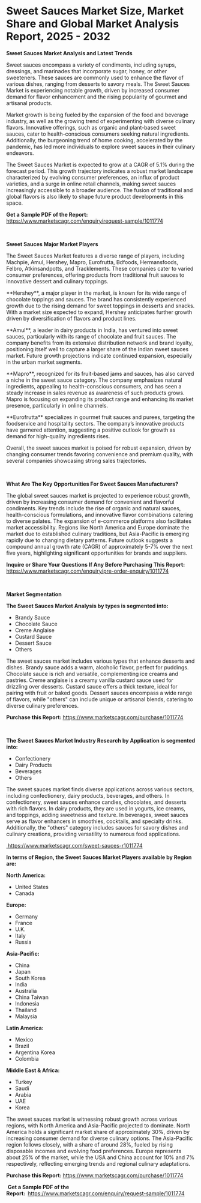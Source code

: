 <p><h1>Sweet Sauces Market Size, Market Share and Global Market Analysis Report, 2025 - 2032</h1></p><p><strong>Sweet Sauces Market Analysis and Latest Trends</strong></p>
<p><p>Sweet sauces encompass a variety of condiments, including syrups, dressings, and marinades that incorporate sugar, honey, or other sweeteners. These sauces are commonly used to enhance the flavor of various dishes, ranging from desserts to savory meals. The Sweet Sauces Market is experiencing notable growth, driven by increased consumer demand for flavor enhancement and the rising popularity of gourmet and artisanal products.</p><p>Market growth is being fueled by the expansion of the food and beverage industry, as well as the growing trend of experimenting with diverse culinary flavors. Innovative offerings, such as organic and plant-based sweet sauces, cater to health-conscious consumers seeking natural ingredients. Additionally, the burgeoning trend of home cooking, accelerated by the pandemic, has led more individuals to explore sweet sauces in their culinary endeavors.</p><p>The Sweet Sauces Market is expected to grow at a CAGR of 5.1% during the forecast period. This growth trajectory indicates a robust market landscape characterized by evolving consumer preferences, an influx of product varieties, and a surge in online retail channels, making sweet sauces increasingly accessible to a broader audience. The fusion of traditional and global flavors is also likely to shape future product developments in this space.</p></p>
<p><strong>Get a Sample PDF of the Report:&nbsp;</strong> <a href="https://www.marketscagr.com/enquiry/request-sample/1011774?utm_campaign=2648&utm_medium=2&utm_source=Github&utm_content=ia&utm_term=18042025&utm_id=sweet-sauces">https://www.marketscagr.com/enquiry/request-sample/1011774</a></p>
<p>&nbsp;</p>
<p><strong>Sweet Sauces Major Market Players</strong></p>
<p><p>The Sweet Sauces Market features a diverse range of players, including Machpie, Amul, Hershey, Mapro, Eurofrutta, Bdfoods, Hermansfoods, Felbro, Atkinsandpotts, and Tracklements. These companies cater to varied consumer preferences, offering products from traditional fruit sauces to innovative dessert and culinary toppings.</p><p>**Hershey**, a major player in the market, is known for its wide range of chocolate toppings and sauces. The brand has consistently experienced growth due to the rising demand for sweet toppings in desserts and snacks. With a market size expected to expand, Hershey anticipates further growth driven by diversification of flavors and product lines.</p><p>**Amul**, a leader in dairy products in India, has ventured into sweet sauces, particularly with its range of chocolate and fruit sauces. The company benefits from its extensive distribution network and brand loyalty, positioning itself well to capture a larger share of the Indian sweet sauces market. Future growth projections indicate continued expansion, especially in the urban market segments.</p><p>**Mapro**, recognized for its fruit-based jams and sauces, has also carved a niche in the sweet sauce category. The company emphasizes natural ingredients, appealing to health-conscious consumers, and has seen a steady increase in sales revenue as awareness of such products grows. Mapro is focusing on expanding its product range and enhancing its market presence, particularly in online channels.</p><p>**Eurofrutta** specializes in gourmet fruit sauces and purees, targeting the foodservice and hospitality sectors. The company’s innovative products have garnered attention, suggesting a positive outlook for growth as demand for high-quality ingredients rises.</p><p>Overall, the sweet sauces market is poised for robust expansion, driven by changing consumer trends favoring convenience and premium quality, with several companies showcasing strong sales trajectories.</p></p>
<p>&nbsp;</p>
<p><strong>What Are The Key Opportunities For Sweet Sauces Manufacturers?</strong></p>
<p><p>The global sweet sauces market is projected to experience robust growth, driven by increasing consumer demand for convenient and flavorful condiments. Key trends include the rise of organic and natural sauces, health-conscious formulations, and innovative flavor combinations catering to diverse palates. The expansion of e-commerce platforms also facilitates market accessibility. Regions like North America and Europe dominate the market due to established culinary traditions, but Asia-Pacific is emerging rapidly due to changing dietary patterns. Future outlook suggests a compound annual growth rate (CAGR) of approximately 5-7% over the next five years, highlighting significant opportunities for brands and suppliers.</p></p>
<p><strong>Inquire or Share Your Questions If Any Before Purchasing This Report:</strong> <a href="https://www.marketscagr.com/enquiry/pre-order-enquiry/1011774?utm_campaign=2648&utm_medium=2&utm_source=Github&utm_content=ia&utm_term=18042025&utm_id=sweet-sauces">https://www.marketscagr.com/enquiry/pre-order-enquiry/1011774</a></p>
<p>&nbsp;</p>
<p><strong>Market Segmentation</strong></p>
<p><strong>The Sweet Sauces Market Analysis by types is segmented into:</strong></p>
<p><ul><li>Brandy Sauce</li><li>Chocolate Sauce</li><li>Creme Anglaise</li><li>Custard Sauce</li><li>Dessert Sauce</li><li>Others</li></ul></p>
<p><p>The sweet sauces market includes various types that enhance desserts and dishes. Brandy sauce adds a warm, alcoholic flavor, perfect for puddings. Chocolate sauce is rich and versatile, complementing ice creams and pastries. Creme anglaise is a creamy vanilla custard sauce used for drizzling over desserts. Custard sauce offers a thick texture, ideal for pairing with fruit or baked goods. Dessert sauces encompass a wide range of flavors, while "others" can include unique or artisanal blends, catering to diverse culinary preferences.</p></p>
<p><strong>Purchase this Report:&nbsp;</strong><a href="https://www.marketscagr.com/purchase/1011774?utm_campaign=2648&utm_medium=2&utm_source=Github&utm_content=ia&utm_term=18042025&utm_id=sweet-sauces">https://www.marketscagr.com/purchase/1011774</a></p>
<p>&nbsp;</p>
<p><strong>The Sweet Sauces Market Industry Research by Application is segmented into:</strong></p>
<p><ul><li>Confectionery</li><li>Dairy Products</li><li>Beverages</li><li>Others</li></ul></p>
<p><p>The sweet sauces market finds diverse applications across various sectors, including confectionery, dairy products, beverages, and others. In confectionery, sweet sauces enhance candies, chocolates, and desserts with rich flavors. In dairy products, they are used in yogurts, ice creams, and toppings, adding sweetness and texture. In beverages, sweet sauces serve as flavor enhancers in smoothies, cocktails, and specialty drinks. Additionally, the "others" category includes sauces for savory dishes and culinary creations, providing versatility to numerous food applications.</p></p>
<p><a href="https://www.marketscagr.com/sweet-sauces-r1011774?utm_campaign=2648&utm_medium=2&utm_source=Github&utm_content=ia&utm_term=18042025&utm_id=sweet-sauces">&nbsp;https://www.marketscagr.com/sweet-sauces-r1011774</a></p>
<p><strong>In terms of Region, the Sweet Sauces Market Players available by Region are:</strong></p>
<p>
    <p> <strong> North America: </strong>
        <ul>
            <li>United States</li>
            <li>Canada</li>
        </ul>
        </p> 
    <p> <strong> Europe: </strong>
        <ul>
            <li>Germany</li>
            <li>France</li>
            <li>U.K.</li>
            <li>Italy</li>
            <li>Russia</li>
        </ul>
        </p> 
    <p> <strong> Asia-Pacific: </strong>
        <ul>
            <li>China</li>
            <li>Japan</li>
            <li>South Korea</li>
            <li>India</li>
            <li>Australia</li>
            <li>China Taiwan</li>
            <li>Indonesia</li>
            <li>Thailand</li>
            <li>Malaysia</li>
        </ul>
        </p> 
    <p> <strong> Latin America: </strong>
        <ul>
            <li>Mexico</li>
            <li>Brazil</li>
            <li>Argentina Korea</li>
            <li>Colombia</li>
        </ul>
        </p> 
    <p> <strong> Middle East & Africa: </strong>
        <ul>
            <li>Turkey</li>
            <li>Saudi</li>
            <li>Arabia</li>
            <li>UAE</li>
            <li>Korea</li>
        </ul>
    </p>
    </p>
<p><p>The sweet sauces market is witnessing robust growth across various regions, with North America and Asia-Pacific projected to dominate. North America holds a significant market share of approximately 30%, driven by increasing consumer demand for diverse culinary options. The Asia-Pacific region follows closely, with a share of around 28%, fueled by rising disposable incomes and evolving food preferences. Europe represents about 25% of the market, while the USA and China account for 10% and 7% respectively, reflecting emerging trends and regional culinary adaptations.</p></p>
<p><strong>Purchase this Report: </strong><a href="https://www.marketscagr.com/purchase/1011774?utm_campaign=2648&utm_medium=2&utm_source=Github&utm_content=ia&utm_term=18042025&utm_id=sweet-sauces">https://www.marketscagr.com/purchase/1011774</a></p>
<p>&nbsp;<strong>Get a Sample PDF of the Report:&nbsp;&nbsp;</strong><a href="https://www.marketscagr.com/enquiry/request-sample/1011774?utm_campaign=2648&utm_medium=2&utm_source=Github&utm_content=ia&utm_term=18042025&utm_id=sweet-sauces">https://www.marketscagr.com/enquiry/request-sample/1011774</a></p>
<p><strong></strong></p>
<p><p></p><p></p><p></p></p>